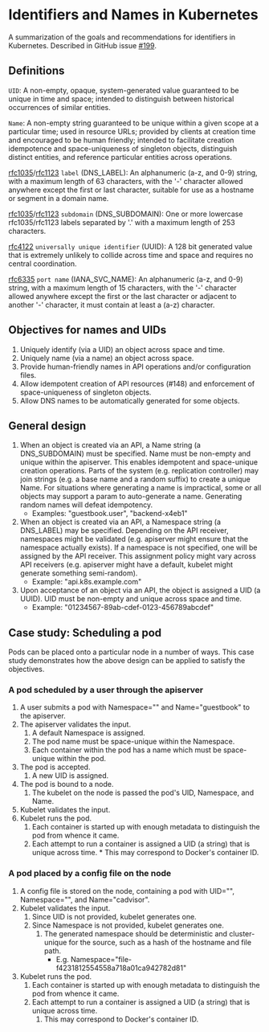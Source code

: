 # Identifiers and Names in Kubernetes

A summarization of the goals and recommendations for identifiers in Kubernetes.
Described in GitHub issue [#199](http://issue.k8s.io/199).


## Definitions

`UID`: A non-empty, opaque, system-generated value guaranteed to be unique in time
and space; intended to distinguish between historical occurrences of similar
entities.

`Name`: A non-empty string guaranteed to be unique within a given scope at a
particular time; used in resource URLs; provided by clients at creation time and
encouraged to be human friendly; intended to facilitate creation idempotence and
space-uniqueness of singleton objects, distinguish distinct entities, and
reference particular entities across operations.

[rfc1035](http://www.ietf.org/rfc/rfc1035.txt)/[rfc1123](http://www.ietf.org/rfc/rfc1123.txt) `label` (DNS_LABEL):
An alphanumeric (a-z, and 0-9) string, with a maximum length of 63 characters,
with the '-' character allowed anywhere except the first or last character,
suitable for use as a hostname or segment in a domain name.

[rfc1035](http://www.ietf.org/rfc/rfc1035.txt)/[rfc1123](http://www.ietf.org/rfc/rfc1123.txt) `subdomain` (DNS_SUBDOMAIN):
One or more lowercase rfc1035/rfc1123 labels separated by '.' with a maximum
length of 253 characters.

[rfc4122](http://www.ietf.org/rfc/rfc4122.txt) `universally unique identifier` (UUID):
A 128 bit generated value that is extremely unlikely to collide across time and
space and requires no central coordination.

[rfc6335](https://tools.ietf.org/rfc/rfc6335.txt) `port name` (IANA_SVC_NAME):
An alphanumeric (a-z, and 0-9) string, with a maximum length of 15 characters,
with the '-' character allowed anywhere except the first or the last character
or adjacent to another '-' character, it must contain at least a (a-z)
character.

## Objectives for names and UIDs

1. Uniquely identify (via a UID) an object across space and time.
2. Uniquely name (via a name) an object across space.
3. Provide human-friendly names in API operations and/or configuration files.
4. Allow idempotent creation of API resources (#148) and enforcement of
space-uniqueness of singleton objects.
5. Allow DNS names to be automatically generated for some objects.


## General design

1. When an object is created via an API, a Name string (a DNS_SUBDOMAIN) must
be specified. Name must be non-empty and unique within the apiserver. This
enables idempotent and space-unique creation operations. Parts of the system
(e.g. replication controller) may join strings (e.g. a base name and a random
suffix) to create a unique Name. For situations where generating a name is
impractical, some or all objects may support a param to auto-generate a name.
Generating random names will defeat idempotency.
   * Examples: "guestbook.user", "backend-x4eb1"
2. When an object is created via an API, a Namespace string (a DNS_LABEL)
may be specified. Depending on the API receiver,
namespaces might be validated (e.g. apiserver might ensure that the namespace
actually exists). If a namespace is not specified, one will be assigned by the
API receiver. This assignment policy might vary across API receivers (e.g.
apiserver might have a default, kubelet might generate something semi-random).
   * Example: "api.k8s.example.com"
3. Upon acceptance of an object via an API, the object is assigned a UID
(a UUID). UID must be non-empty and unique across space and time.
   * Example: "01234567-89ab-cdef-0123-456789abcdef"

## Case study: Scheduling a pod

Pods can be placed onto a particular node in a number of ways. This case study
demonstrates how the above design can be applied to satisfy the objectives.

### A pod scheduled by a user through the apiserver

1. A user submits a pod with Namespace="" and Name="guestbook" to the apiserver.
2. The apiserver validates the input.
   1. A default Namespace is assigned.
   2. The pod name must be space-unique within the Namespace.
   3. Each container within the pod has a name which must be space-unique within
the pod.
3. The pod is accepted.
   1. A new UID is assigned.
4. The pod is bound to a node.
   1. The kubelet on the node is passed the pod's UID, Namespace, and Name.
5. Kubelet validates the input.
6. Kubelet runs the pod.
   1. Each container is started up with enough metadata to distinguish the pod
from whence it came.
   2. Each attempt to run a container is assigned a UID (a string) that is
unique across time. * This may correspond to Docker's container ID.

### A pod placed by a config file on the node

1. A config file is stored on the node, containing a pod with UID="",
Namespace="", and Name="cadvisor".
2. Kubelet validates the input.
   1. Since UID is not provided, kubelet generates one.
   2. Since Namespace is not provided, kubelet generates one.
      1. The generated namespace should be deterministic and cluster-unique for
the source, such as a hash of the hostname and file path.
         * E.g. Namespace="file-f4231812554558a718a01ca942782d81"
3. Kubelet runs the pod.
   1. Each container is started up with enough metadata to distinguish the pod
from whence it came.
   2. Each attempt to run a container is assigned a UID (a string) that is
unique across time.
      1. This may correspond to Docker's container ID.

